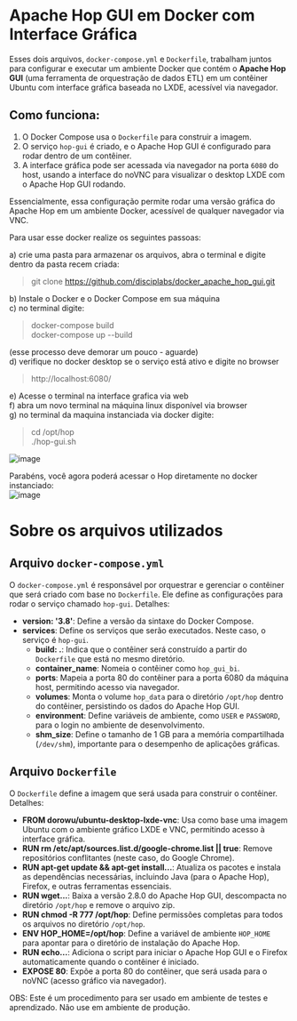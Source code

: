 # Apache Hop GUI em Docker com Interface Gráfica

Esses dois arquivos, `docker-compose.yml` e `Dockerfile`, trabalham juntos para configurar e executar um ambiente Docker que contém o **Apache Hop GUI** (uma ferramenta de orquestração de dados ETL) em um contêiner Ubuntu com interface gráfica baseada no LXDE, acessível via navegador.



## Como funciona:

1. O Docker Compose usa o `Dockerfile` para construir a imagem.
2. O serviço `hop-gui` é criado, e o Apache Hop GUI é configurado para rodar dentro de um contêiner.
3. A interface gráfica pode ser acessada via navegador na porta `6080` do host, usando a interface do noVNC para visualizar o desktop LXDE com o Apache Hop GUI rodando.

Essencialmente, essa configuração permite rodar uma versão gráfica do Apache Hop em um ambiente Docker, acessível de qualquer navegador via VNC.

Para usar esse docker realize os seguintes passoas:<br>

a) crie uma pasta para armazenar os arquivos, abra o terminal e digite dentro da pasta recem criada: <br>

>  git clone https://github.com/disciplabs/docker_apache_hop_gui.git <br>

b) Instale o Docker e o Docker Compose em sua máquina <br>
c) no terminal digite:<br>

> docker-compose build<br>
> docker-compose up --build<br>

(esse processo deve demorar um pouco - aguarde)<br>
d) verifique no docker desktop se o serviço está ativo e digite no browser<br>

> http://localhost:6080/<br>

e) Acesse o terminal na interface grafica via web<br>
f) abra um novo terminal na máquina linux disponível via browser<br>
g)  no terminal da maquina instanciada via docker digite:<br>

> cd /opt/hop<br>
> ./hop-gui.sh<br>

![image](https://github.com/user-attachments/assets/fc237f88-8c9a-4358-a401-8104d98b5ba5)<br>

Parabéns, você agora poderá acessar o Hop diretamente no docker instanciado: <br>
![image](https://github.com/user-attachments/assets/929e52d9-b905-44dc-ba63-a5525bbe57c2)

# Sobre os arquivos utilizados

## Arquivo `docker-compose.yml`

O `docker-compose.yml` é responsável por orquestrar e gerenciar o contêiner que será criado com base no `Dockerfile`. Ele define as configurações para rodar o serviço chamado `hop-gui`. Detalhes:

- **version: '3.8'**: Define a versão da sintaxe do Docker Compose.
- **services**: Define os serviços que serão executados. Neste caso, o serviço é `hop-gui`.
  - **build: .**: Indica que o contêiner será construído a partir do `Dockerfile` que está no mesmo diretório.
  - **container_name**: Nomeia o contêiner como `hop_gui_bi`.
  - **ports**: Mapeia a porta 80 do contêiner para a porta 6080 da máquina host, permitindo acesso via navegador.
  - **volumes**: Monta o volume `hop_data` para o diretório `/opt/hop` dentro do contêiner, persistindo os dados do Apache Hop GUI.
  - **environment**: Define variáveis de ambiente, como `USER` e `PASSWORD`, para o login no ambiente de desenvolvimento.
  - **shm_size**: Define o tamanho de 1 GB para a memória compartilhada (`/dev/shm`), importante para o desempenho de aplicações gráficas.

## Arquivo `Dockerfile`

O `Dockerfile` define a imagem que será usada para construir o contêiner. Detalhes:

- **FROM dorowu/ubuntu-desktop-lxde-vnc**: Usa como base uma imagem Ubuntu com o ambiente gráfico LXDE e VNC, permitindo acesso à interface gráfica.
- **RUN rm /etc/apt/sources.list.d/google-chrome.list || true**: Remove repositórios conflitantes (neste caso, do Google Chrome).
- **RUN apt-get update && apt-get install...**: Atualiza os pacotes e instala as dependências necessárias, incluindo Java (para o Apache Hop), Firefox, e outras ferramentas essenciais.
- **RUN wget...**: Baixa a versão 2.8.0 do Apache Hop GUI, descompacta no diretório `/opt/hop` e remove o arquivo zip.
- **RUN chmod -R 777 /opt/hop**: Define permissões completas para todos os arquivos no diretório `/opt/hop`.
- **ENV HOP_HOME=/opt/hop**: Define a variável de ambiente `HOP_HOME` para apontar para o diretório de instalação do Apache Hop.
- **RUN echo...**: Adiciona o script para iniciar o Apache Hop GUI e o Firefox automaticamente quando o contêiner é iniciado.
- **EXPOSE 80**: Expõe a porta 80 do contêiner, que será usada para o noVNC (acesso gráfico via navegador).


OBS: Este é um procedimento para ser usado em ambiente de testes e aprendizado. Não use em ambiente de produção.
